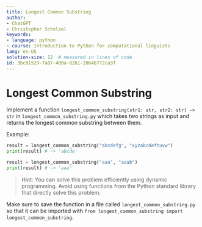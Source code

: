 ```yaml
---
title: Longest Common Substring
author:
- ChatGPT
- Christopher Schölzel
keywords:
- language: python
- course: Introduction to Python for computational linguists
lang: en-US
solution-size: 12  # measured in lines of code
id: 3bc81529-7a87-400a-82b1-2864b772ca3f
---
```


# Longest Common Substring 

Implement a function `longest_common_substring(str1: str, str2: str) -> str` in `longest_common_substring.py` which takes two strings as input and returns the longest common substring between them.

Example:

```python
result = longest_common_substring("abcdefg", "xyzabcdeftuvw")
print(result) # -> 'abcde'

result = longest_common_substring("aaa", "aaab")
print(result) # -> 'aaa'
```

> Hint: You can solve this problem efficiently using dynamic programming. Avoid using functions from the Python standard library that directly solve this problem.

Make sure to save the function in a file called `longest_common_substring.py` so that it can be imported with `from longest_common_substring import longest_common_substring`.
